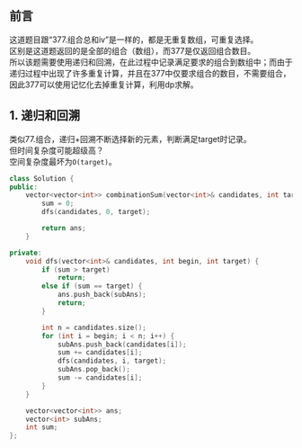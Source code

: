 ## 前言
这道题目跟“377.组合总和iv”是一样的，都是无重复数组，可重复选择。  
区别是这道题返回的是全部的组合（数组），而377是仅返回组合数目。  
所以该题需要使用递归和回溯，在此过程中记录满足要求的组合到数组中；而由于递归过程中出现了许多重复计算，并且在377中仅要求组合的数目，不需要组合，因此377可以使用记忆化去掉重复计算，利用dp求解。  
  
## 1. 递归和回溯
类似77.组合，递归+回溯不断选择新的元素，判断满足target时记录。  
但时间复杂度可能超级高？  
空间复杂度最坏为`O(target)`。  
```cpp
class Solution {
public:
    vector<vector<int>> combinationSum(vector<int>& candidates, int target) {
        sum = 0;
        dfs(candidates, 0, target);

        return ans;
    }

private:
    void dfs(vector<int>& candidates, int begin, int target) {
        if (sum > target)
            return;
        else if (sum == target) {
            ans.push_back(subAns);
            return;
        }

        int n = candidates.size();
        for (int i = begin; i < n; i++) {
            subAns.push_back(candidates[i]);
            sum += candidates[i];
            dfs(candidates, i, target);
            subAns.pop_back();
            sum -= candidates[i];
        }
    }

    vector<vector<int>> ans;
    vector<int> subAns;
    int sum;
};
```